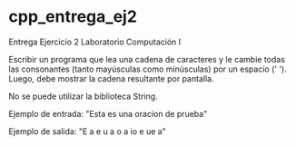 # cpp_entrega_ej2
Entrega Ejercicio 2 Laboratorio Computación I

Escribir un programa que lea una cadena de caracteres y le cambie todas las consonantes (tanto mayúsculas como minúsculas) por un espacio (' '). Luego, debe mostrar la cadena resultante por pantalla.

No se puede utilizar la biblioteca String.

Ejemplo de entrada:
"Esta es una oracion de prueba"

Ejemplo de salida:
"E  a e  u a o a io   e   ue a"
